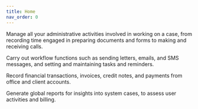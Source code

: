 ```yaml
---
title: Home
nav_order: 0
---
```


Manage all your administrative activities involved in working on a case, from recording time engaged in preparing documents and forms to making and receiving calls.

Carry out workflow functions such as sending letters, emails, and SMS messages, and setting and maintaining tasks and reminders.

Record financial transactions, invoices, credit notes, and payments from office and client accounts.

Generate global reports for insights into system cases, to assess user activities and billing.
